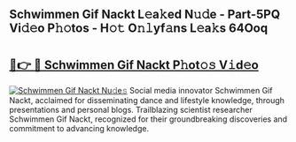 ## Schwimmen Gif Nackt L𝚎a𝚔ed N𝚞𝚍e - Part-5PQ Vi𝚍𝚎o P𝚑𝚘tos - H𝚘𝚝 O𝚗𝚕yf𝚊ns L𝚎a𝚔s 64Ooq

# <h2><a href="http://kfaya0b.oniu.top/?m=Schwimmen+Gif+Nackt">🔗👉 🔴 Schwimmen Gif Nackt P𝚑ot𝚘𝚜 V𝚒d𝚎o</a></h2>

[![Schwimmen Gif Nackt Nu𝚍e𝚜](https://i.imgur.com/0qMVB7G.gif)](http://kfaya0b.oniu.top/?m=Schwimmen+Gif+Nackt)
Social media innovator Schwimmen Gif Nackt, acclaimed for disseminating dance and lifestyle knowledge, through presentations and personal blogs. Trailblazing scientist researcher Schwimmen Gif Nackt, recognized for their groundbreaking discoveries and commitment to advancing knowledge.  
